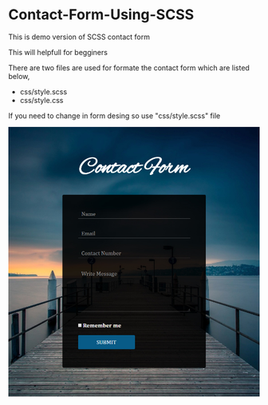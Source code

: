 # Contact-Form-Using-SCSS

This is demo version of SCSS contact form

This will helpfull for begginers

There are two files are used for formate the contact form which are listed below,
- css/style.scss
- css/style.css

If you need to change in form desing so use "css/style.scss" file

![Screenshot](screenshot.jpg)

